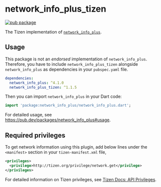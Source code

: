 # network_info_plus_tizen

[![pub package](https://img.shields.io/pub/v/network_info_plus_tizen.svg)](https://pub.dev/packages/network_info_plus_tizen)

The Tizen implementation of [`network_info_plus`](https://pub.dev/packages/network_info_plus).

## Usage

This package is not an _endorsed_ implementation of `network_info_plus`. Therefore, you have to include `network_info_plus_tizen` alongside `network_info_plus` as dependencies in your `pubspec.yaml` file.

```yaml
dependencies:
  network_info_plus: ^4.1.0
  network_info_plus_tizen: ^1.1.5
```

Then you can import `network_info_plus` in your Dart code:

```dart
import 'package:network_info_plus/network_info_plus.dart';
```

For detailed usage, see https://pub.dev/packages/network_info_plus#usage.

## Required privileges

To get network information using this plugin, add below lines under the `<manifest>` section in your `tizen-manifest.xml` file,

```xml
<privileges>
  <privilege>http://tizen.org/privilege/network.get</privilege>
</privileges>
```

For detailed information on Tizen privileges, see [Tizen Docs: API Privileges](https://docs.tizen.org/application/dotnet/get-started/api-privileges).
